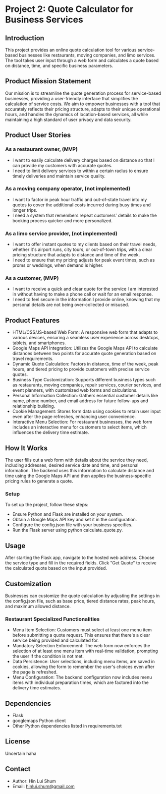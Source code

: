# Project 2: Quote Calculator for Business Services

## Introduction
This project provides an online quote calculation tool for various service-based businesses like restaurants, moving companies, and limo services. The tool takes user input through a web form and calculates a quote based on distance, time, and specific business parameters.

## Product Mission Statement
Our mission is to streamline the quote generation process for service-based businesses, providing a user-friendly interface that simplifies the calculation of service costs. We aim to empower businesses with a tool that accurately reflects their pricing structure, adapts to their unique operational hours, and handles the dynamics of location-based services, all while maintaining a high standard of user privacy and data security.

## Product User Stories

### As a restaurant owner, (MVP)

- I want to easily calculate delivery charges based on distance so that I can provide my customers with accurate quotes.
- I need to limit delivery services to within a certain radius to ensure timely deliveries and maintain service quality.

### As a moving company operator, (not implemented)

- I want to factor in peak hour traffic and out-of-state travel into my quotes to cover the additional costs incurred during busy times and longer trips.
- I need a system that remembers repeat customers' details to make the booking process quicker and more personalized.

### As a limo service provider, (not implemented)

- I want to offer instant quotes to my clients based on their travel needs, whether it's airport runs, city tours, or out-of-town trips, with a clear pricing structure that adapts to distance and time of the week.
- I need to ensure that my pricing adjusts for peak event times, such as proms or weddings, when demand is higher.

### As a customer, (MVP)

- I want to receive a quick and clear quote for the service I am interested in without having to make a phone call or wait for an email response.
- I need to feel secure in the information I provide online, knowing that my personal details are not being over-collected or misused.

## Product Features
- HTML/CSS/JS-based Web Form: A responsive web form that adapts to various devices, ensuring a seamless user experience across desktops, tablets, and smartphones.
- Google Maps API Integration: Utilizes the Google Maps API to calculate distances between two points for accurate quote generation based on travel requirements.
- Dynamic Quote Calculation: Factors in distance, time of the week, peak hours, and tiered pricing to provide customers with precise service quotes.
- Business Type Customization: Supports different business types such as restaurants, moving companies, repair services, courier services, and event planners, with customized web forms and calculations.
- Personal Information Collection: Gathers essential customer details like name, phone number, and email address for future follow-ups and relationship building.
- Cookie Management: Stores form data using cookies to retain user input even after the page refreshes, enhancing user convenience.
- Interactive Menu Selection: For restaurant businesses, the web form includes an interactive menu for customers to select items, which influences the delivery time estimate.
  
## How It Works
The user fills out a web form with details about the service they need, including addresses, desired service date and time, and personal information. The backend uses this information to calculate distance and time using the Google Maps API and then applies the business-specific pricing rules to generate a quote.

### Setup
To set up the project, follow these steps:

- Ensure Python and Flask are installed on your system.
- Obtain a Google Maps API key and set it in the configuration.
- Configure the config.json file with your business specifics.
- Run the Flask server using python calculate_quote.py.

## Usage
After starting the Flask app, navigate to the hosted web address. Choose the service type and fill in the required fields. Click "Get Quote" to receive the calculated quote based on the input provided.

## Customization
Businesses can customize the quote calculation by adjusting the settings in the config.json file, such as base price, tiered distance rates, peak hours, and maximum allowed distance.

### Restaurant Specialized Functionalities
- Menu Item Selection: Customers must select at least one menu item before submitting a quote request. This ensures that there's a clear service being provided and calculated for.
- Mandatory Selection Enforcement: The web form now enforces the selection of at least one menu item with real-time validation, prompting the user if the condition is not met.
- Data Persistence: User selections, including menu items, are saved in cookies, allowing the form to remember the user's choices even after the page is refreshed.
- Menu Configuration: The backend configuration now includes menu items with individual preparation times, which are factored into the delivery time estimates.

## Dependencies
- Flask
- googlemaps Python client
- Other Python dependencies listed in requirements.txt

## License
Uncertain haha

## Contact
- Author: Hin Lui Shum
- Email: hinlui.shum@gmail.com
